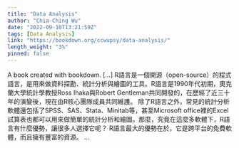 ```yaml
---
title: "Data Analysis"
author: "Chia-Ching Wu"
date: "2022-09-10T13:21:59Z"
tags: [Data Analysis]
link: "https://bookdown.org/ccwupsy/data-analysis/"
length_weight: "3%"
pinned: false
---
```


A book created with bookdown. [...] R語言是一個開源（open-source）的程式語言，是用來做資料探勘、統計分析與繪圖的工具。R語言是1990年代初期，奧克蘭大學統計學教授Ross Ihaka與Robert Gentleman共同開發的，在歷經了近三十年的演變後，現在由R核心團隊成員共同維護。 除了R語言之外，常見的統計分析軟體還包括了SPSS、SAS、Stata、Minitab等，甚至Microsoft office裡的Excel試算表也都可以用來做簡單的統計分析和繪圖。那麼，究竟在這麼多軟體下，R語言有什麼優勢，讓很多人選擇它呢？ R語言最大的優勢在於，它是跨平台的免費軟體，而且擁有豐富的資源。 ...
